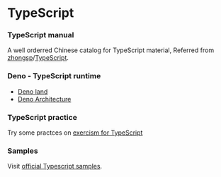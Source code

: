 # TypeScript


### TypeScript manual

A well orderred Chinese catalog for TypeScript material,
Referred from [zhongsp](https://github.com/zhongsp)/[TypeScript](https://github.com/zhongsp/TypeScript).


### Deno - TypeScript runtime

- [Deno land](https://deno.land/)
- [Deno Architecture](https://github.com/denoland/deno/blob/main/docs/contributing/architecture.md)

### TypeScript practice

Try some practces on [exercism for TypeScript](https://exercism.io/my/tracks/typescript)


### Samples

Visit [official Typescript samples](https://github.com/microsoft/TypeScriptSamples).

